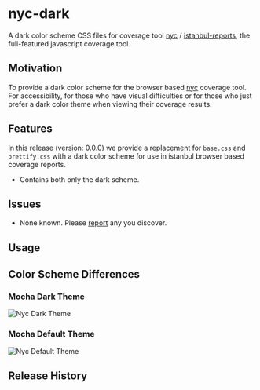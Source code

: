 # nyc-dark

A dark color scheme CSS files for coverage tool [nyc](https://www.npmjs.com/package/nyc) / [istanbul-reports](https://www.npmjs.com/package/istanbul-reports), the full-featured javascript coverage tool.

## Motivation

To provide a dark color scheme for the browser based [nyc](https://www.npmjs.com/package/nyc) coverage tool.
For accessibility, for those who have visual difficulties or for those who just prefer a dark color theme when viewing their coverage results.

## Features

In this release (version: 0.0.0) we provide a replacement for `base.css` and `prettify.css` with a dark color scheme for use in istanbul browser based coverage reports.
* Contains both only the dark scheme.

## Issues
* None known.  Please [report](https://github.com/bcowgill/nyc-dark/issues) any you discover.

## Usage

## Color Scheme Differences

### Mocha Dark Theme
<img src="./images/nyc-dark-theme.png" alt="Nyc Dark Theme" />

### Mocha Default Theme
<img src="./images/nyc-default-theme.png" alt="Nyc Default Theme" />

## Release History

